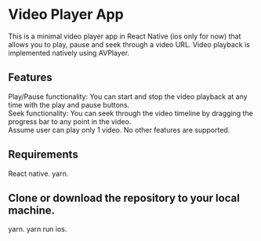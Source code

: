 # Video Player App
This is a minimal video player app in React Native (ios only for now) that allows you to play, pause and seek through a video URL. Video playback is implemented natively using AVPlayer.


## Features
Play/Pause functionality: You can start and stop the video playback at any time with the play and pause buttons.  
Seek functionality: You can seek through the video timeline by dragging the progress bar to any point in the video.  
Assume user can play only 1 video. 
No other features are supported. 

## Requirements
React native. 
yarn. 


## Clone or download the repository to your local machine.
yarn. 
yarn run ios. 
